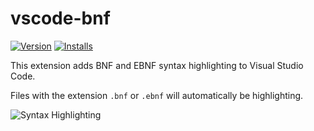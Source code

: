 
# vscode-bnf
[![Version](https://vsmarketplacebadge.apphb.com/version/Vallentin.vscode-bnf.svg)](https://marketplace.visualstudio.com/items?itemName=Vallentin.vscode-bnf)
[![Installs](https://vsmarketplacebadge.apphb.com/installs/Vallentin.vscode-bnf.svg)](https://marketplace.visualstudio.com/items?itemName=Vallentin.vscode-bnf)

This extension adds BNF and EBNF syntax highlighting to Visual Studio Code.

Files with the extension `.bnf` or `.ebnf` will automatically be highlighting.

![Syntax Highlighting](https://github.com/Vallentin/vscode-bnf/raw/master/screenshot.png)
